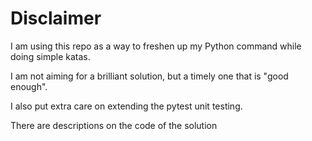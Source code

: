 # Disclaimer

I am using this repo as a way to freshen up my Python command while doing simple katas.

I am not aiming for a brilliant solution, but a timely one that is "good enough". 

I also put extra care on extending the pytest unit testing.

There are descriptions on the code of the solution


